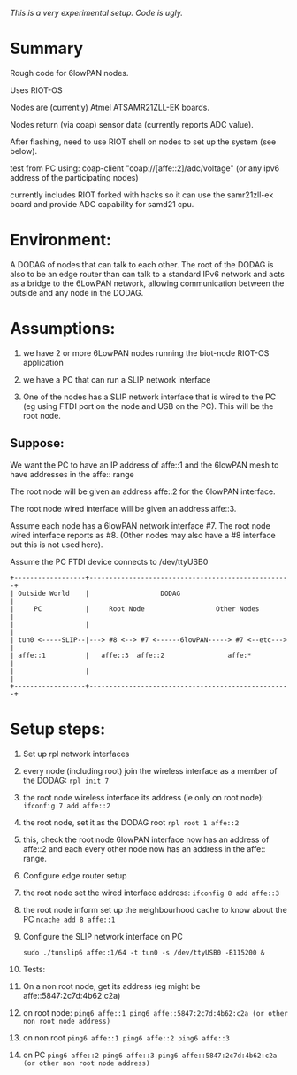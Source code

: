 *This is a very experimental setup.  Code is ugly.*

# Summary

Rough code for 6lowPAN nodes.

Uses RIOT-OS

Nodes are (currently) Atmel ATSAMR21ZLL-EK boards.

Nodes return (via coap) sensor data (currently reports ADC value).

After flashing, need to use RIOT shell on nodes to set up the system (see
below).

test from PC using:
    coap-client "coap://[affe::2]/adc/voltage"
    (or any ipv6 address of the participating nodes)
    

currently includes RIOT forked with hacks so it can use the samr21zll-ek board
and provide ADC capability for samd21 cpu.


# Environment:

A DODAG of nodes that can talk to each other.  The root of the DODAG
is also to be an edge router than can talk to a standard IPv6 network and acts
as a bridge to the 6LowPAN network, allowing communication between the outside
and any node in the DODAG.

# Assumptions:

1. we have 2 or more 6LowPAN nodes running the biot-node RIOT-OS application

2. we have a PC that can run a SLIP network interface

3. One of the nodes has a SLIP network interface that is wired to the PC (eg
    using FTDI port on the node and USB on the PC).  This will be the root
    node.

## Suppose:

We want the PC to have an IP address of affe::1 and the 6lowPAN mesh to have
addresses in the affe:: range

The root node will be given an address affe::2 for the 6lowPAN interface.

The root node wired interface will be given an address affe::3.

Assume each node has a 6lowPAN network interface #7.  The root node wired
interface reports as #8. (Other nodes may also have a #8 interface but this is
not used here).

Assume the PC FTDI device connects to /dev/ttyUSB0

```
+------------------+---------------------------------------------------+
| Outside World    |                  DODAG                            |
|     PC           |     Root Node                  Other Nodes        |
|                  |                                                   |
| tun0 <-----SLIP--|---> #8 <--> #7 <------6lowPAN-----> #7 <--etc---> |
| affe::1          |   affe::3  affe::2                affe:*          |
|                  |                                                   |
+------------------+---------------------------------------------------+
```

# Setup steps:

1. Set up rpl network interfaces
  1. every node (including root) join the wireless interface as a member of the DODAG:
    ```
        rpl init 7
    ```
  2. the root node wireless interface its address (ie only on root node):
    ```
        ifconfig 7 add affe::2
    ```
  3. the root node, set it as the DODAG root
    ```
        rpl root 1 affe::2
    ```
  4. this, check the root node 6lowPAN interface now has an address of
       affe::2 and each every other node now has an address in the affe:: range.  

2. Configure edge router setup
  1. the root node set the wired interface address:
    ```
        ifconfig 8 add affe::3
    ```
  2. the root node inform set up the neighbourhood cache to know about the PC
    ```
        ncache add 8 affe::1
    ```

3. Configure the SLIP network interface on PC
    ```
    sudo ./tunslip6 affe::1/64 -t tun0 -s /dev/ttyUSB0 -B115200 &
    ```


4. Tests:
  1. On a non root node, get its address (eg might be affe::5847:2c7d:4b62:c2a)
  2. on root node:
    ```
    ping6 affe::1
    ping6 affe::5847:2c7d:4b62:c2a (or other non root node address)
    ```
  3. on non root
    ```
    ping6 affe::1
    ping6 affe::2
    ping6 affe::3
    ```
  4. on PC
    ```
    ping6 affe::2
    ping6 affe::3
    ping6 affe::5847:2c7d:4b62:c2a (or other non root node address)
    ```
